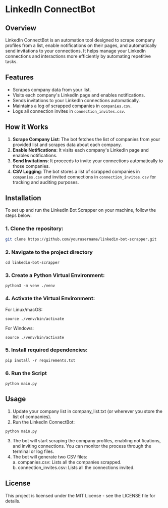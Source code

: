 # LinkedIn ConnectBot

## Overview

LinkedIn ConnectBot is an automation tool designed to scrape company profiles from a list, enable notifications on their pages, and automatically send invitations to your connections. It helps manage your LinkedIn connections and interactions more efficiently by automating repetitive tasks.

## Features

- Scrapes company data from your list.
- Visits each company's LinkedIn page and enables notifications.
- Sends invitations to your LinkedIn connections automatically.
- Maintains a log of scrapped companies in `companies.csv`.
- Logs all connection invites in `connection_invites.csv`.

## How it Works

1. **Scrape Company List**: The bot fetches the list of companies from your provided list and scrapes data about each company.
2. **Enable Notifications**: It visits each company's LinkedIn page and enables notifications.
3. **Send Invitations**: It proceeds to invite your connections automatically to those companies.
4. **CSV Logging**: The bot stores a list of scrapped companies in `companies.csv` and invited connections in `connection_invites.csv` for tracking and auditing purposes.

## Installation

To set up and run the LinkedIn Bot Scrapper on your machine, follow the steps below:

### 1. Clone the repository:

```bash
git clone https://github.com/yourusername/linkedin-bot-scrapper.git
```

### 2. Navigate to the project directory

```
cd linkedin-bot-scrapper
```

### 3. Create a Python Virtual Environment:

```
python3 -m venv ./venv
```

### 4. Activate the Virtual Environment:

For Linux/macOS:

```
source ./venv/bin/activate
```

For Windows:

```
source ./venv/bin/activate
```

### 5. Install required dependencies:

```
pip install -r requirements.txt
```

### 6. Run the Script

```
python main.py
```

## Usage

1. Update your company list in company_list.txt (or wherever you store the list of companies).
2. Run the LinkedIn ConnectBot:

```
python main.py
```

3. The bot will start scraping the company profiles, enabling notifications, and inviting connections. You can monitor the process through the terminal or log files.
4. The bot will generate two CSV files:<br>
   a. companies.csv: Lists all the companies scrapped. <br>
   b. connection_invites.csv: Lists all the connections invited.

## License

This project is licensed under the MIT License - see the LICENSE file for details.
